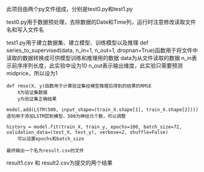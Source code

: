此项目由两个py文件组成，分别是test0.py和test1.py

test0.py用于数据预处理，去除数据的Date和Time列，运行时注意修改读取文件名和写入文件名

test1.py用于建立数据集、建立模型、训练模型以及推理 def
series\_to\_supervised(data, n\_in=1, n\_out=1,
dropnan=True)函数用于将文件中读取的数据转换成可供模型训练和推理用的数据
data为从文件读取的数据 n\_in表示前序序列长度，此实验中设为10
n\_out表示输出维度，此实验只需要预测midprice，所以设为1

    def rmse(X, y)函数用于计算验证集经模型推理后得到的结果的RMSE
        X为验证集数据
        y为验证集正确结果

    model.add(LSTM(500, input_shape=(train_X.shape[1], train_X.shape[2])))语句用于添加LSTM层到模型，500为神经元个数，可以调整

    history = model.fit(train_X, train_y, epochs=100, batch_size=72, validation_data=(test_X, test_y), verbose=2, shuffle=False)
        可以设置epochs和batch_size

    最终输出一个名为result.csv的文件

result1.csv 和 result2.csv为提交的两个结果
